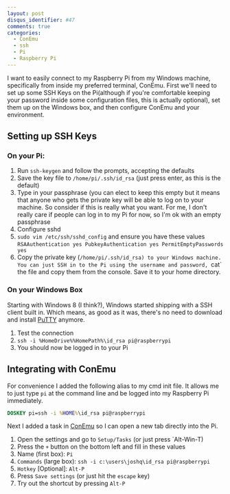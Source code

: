 ```yaml
---
layout: post
disqus_identifier: #47
comments: true
categories:
  - ConEmu
  - ssh
  - Pi
  - Raspberry Pi
---
```


I want to easily connect to my Raspberry Pi from my Windows machine,
specifically from inside my preferred terminal, ConEmu.  First we'll
need to set up some SSH Keys on the Pi(although if you're
comfortable keeping your password inside some configuration files,
this is actually optional), set them up on the Windows box, and then
configure ConEmu and your environment.

## Setting up SSH Keys

### On your Pi:

1. Run `ssh-keygen` and follow the prompts, accepting the defaults
  1. Save the key file to `/home/pi/.ssh/id_rsa` (just press enter, as this is the default)
  1. Type in your passphrase (you can elect to keep this empty but it means that anyone who gets the private key will be able to log on to your machine.  So consider if this is really what you want.  For me, I don't really care if people can log in to my Pi for now, so I'm ok with an empty passphrase
1. Configure sshd
  1. `sudo vim /etc/ssh/sshd_config` and ensure you have these values
    ```
    RSAAuthentication yes
    PubkeyAuthentication yes
    PermitEmptyPasswords yes
    ```
1. Copy the private key (`/home/pi/.ssh/id_rsa) to your Windows machine. You can just SSH in to the Pi using the username and password, `cat` the file and copy them from the console.  Save it to your home directory.

### On your Windows Box

Starting with Windows 8 (I think?), Windows started shipping with a
SSH client built in.  Which means, as good as it was, there's no
need to download and install [PuTTY](https://www.putty.org/)
anymore.

1. Test the connection
  1. `ssh -i %HomeDrive%%HomePath%\id_rsa pi@raspberrypi`
  1. You should now be logged in to your Pi

## Integrating with ConEmu

For convenience I added the following alias to my cmd init file.  It
allows me to just type `pi` at the command line and be logged into
my Raspberry Pi immediately.

```cmd
DOSKEY pi=ssh -i %HOME%\id_rsa pi@raspberrypi
```

Next I added a task in [ConEmu](https://conemu.github.io/) so I can open a new tab directly into the Pi.

1. Open the settings and go to `Setup/Tasks` (or just press `Alt-Win-T)
1. Press the `+` button on the bottom left and fill in these values
  1. Name (first box): `Pi`
  1. `Commands` (large box):  `ssh -i c:\users\joshq\id_rsa pi@raspberrypi`
  1. `Hotkey` [Optional]: `Alt-P`
1. Press `Save settings` (or just hit the `escape` key)
1. Try out the shortcut by pressing `Alt-P`
